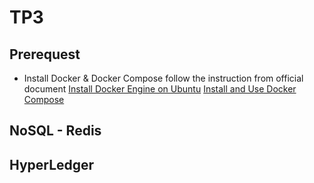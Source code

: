 # TP3

## Prerequest

- Install Docker & Docker Compose
follow the instruction from official document
[Install Docker Engine on Ubuntu](https://docs.docker.com/engine/install/ubuntu/)
[Install and Use Docker Compose](https://www.digitalocean.com/community/tutorials/how-to-install-and-use-docker-compose-on-ubuntu-20-04)

## NoSQL - Redis

## HyperLedger

